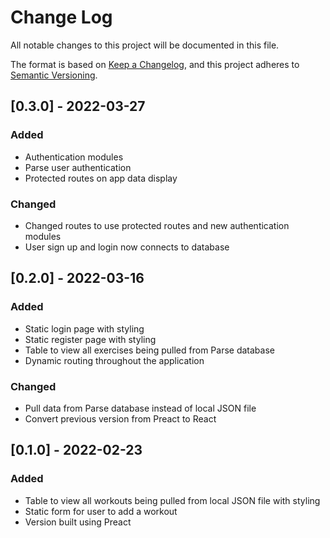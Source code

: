 # Change Log
All notable changes to this project will be documented in this file.

The format is based on [Keep a Changelog](https://keepachangelog.com/en/1.0.0/),
and this project adheres to [Semantic Versioning](https://semver.org/spec/v2.0.0.html).

## [0.3.0] - 2022-03-27
### Added
* Authentication modules
* Parse user authentication
* Protected routes on app data display

### Changed
* Changed routes to use protected routes and new authentication modules
* User sign up and login now connects to database

## [0.2.0] - 2022-03-16
### Added
* Static login page with styling
* Static register page with styling
* Table to view all exercises being pulled from Parse database
* Dynamic routing throughout the application

### Changed
* Pull data from Parse database instead of local JSON file
* Convert previous version from Preact to React

## [0.1.0] - 2022-02-23
### Added
* Table to view all workouts being pulled from local JSON file with styling
* Static form for user to add a workout
* Version built using Preact